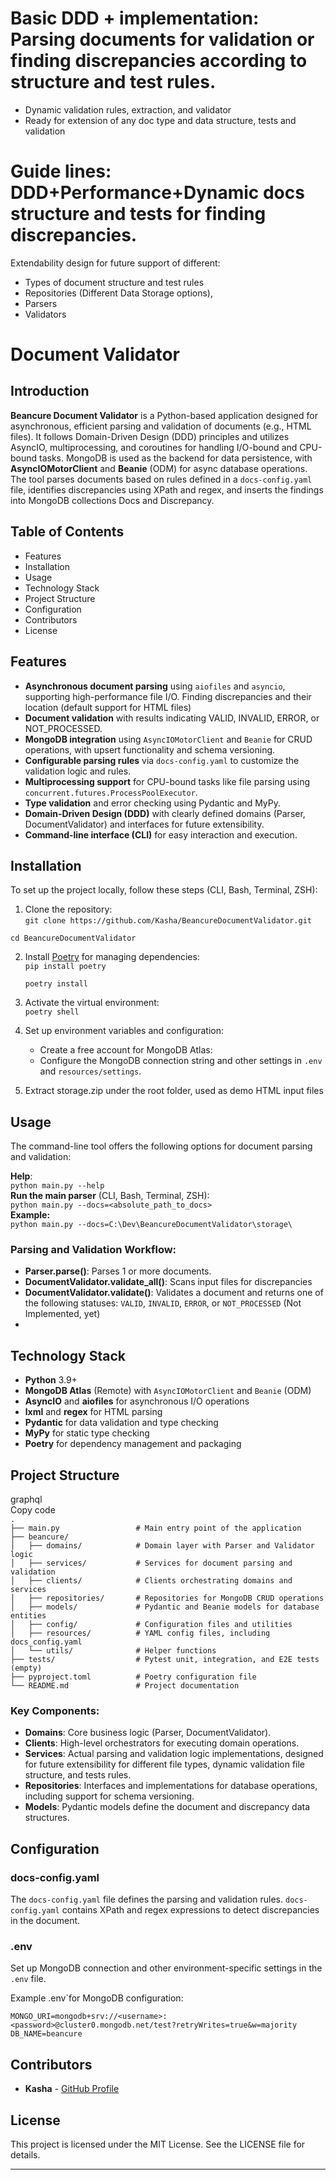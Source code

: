 # Basic DDD + implementation: Parsing documents for validation or finding discrepancies according to structure and test rules.
* Dynamic validation rules, extraction, and validator
* Ready for extension of any doc type and data structure, tests and validation
  
# Guide lines: DDD+Performance+Dynamic docs structure and tests for finding discrepancies.

Extendability design for future support of different:

* Types of document structure and test rules  
* Repositories (Different Data Storage options),  
* Parsers   
* Validators

# **Document Validator**

## **Introduction**

**Beancure Document Validator** is a Python-based application designed for asynchronous, efficient parsing and validation of documents (e.g., HTML files). It follows Domain-Driven Design (DDD) principles and utilizes AsyncIO, multiprocessing, and coroutines for handling I/O-bound and CPU-bound tasks. MongoDB is used as the backend for data persistence, with **AsyncIOMotorClient** and **Beanie** (ODM) for async database operations. The tool parses documents based on rules defined in a `docs-config.yaml` file, identifies discrepancies using XPath and regex, and inserts the findings into MongoDB collections Docs and Discrepancy.

## **Table of Contents**

* Features  
* Installation  
* Usage  
* Technology Stack  
* Project Structure  
* Configuration  
* Contributors  
* License

## **Features**

* **Asynchronous document parsing** using `aiofiles` and `asyncio`, supporting high-performance file I/O. Finding discrepancies and their location (default support for HTML files)  
* **Document validation** with results indicating VALID, INVALID, ERROR, or NOT\_PROCESSED.  
* **MongoDB integration** using `AsyncIOMotorClient` and `Beanie` for CRUD operations, with upsert functionality and schema versioning.  
* **Configurable parsing rules** via `docs-config.yaml` to customize the validation logic and rules.  
* **Multiprocessing support** for CPU-bound tasks like file parsing using `concurrent.futures.ProcessPoolExecutor`.  
* **Type validation** and error checking using Pydantic and MyPy.  
* **Domain-Driven Design (DDD)** with clearly defined domains (Parser, DocumentValidator) and interfaces for future extensibility.  
* **Command-line interface (CLI)** for easy interaction and execution.

## **Installation**

To set up the project locally, follow these steps (CLI, Bash, Terminal, ZSH):

1. Clone the repository:  
   `git clone https://github.com/Kasha/BeancureDocumentValidator.git`

`cd BeancureDocumentValidator`

2. Install [Poetry](https://python-poetry.org/) for managing dependencies:  
   `pip install poetry`

   `poetry install`

3. Activate the virtual environment:  
   `poetry shell`  
4. Set up environment variables and configuration:  
   * Create a free account for MongoDB Atlas:  
   * Configure the MongoDB connection string and other settings in `.env` and `resources/settings`.
5. Extract storage.zip under the root folder, used as demo HTML input files
## **Usage**

The command-line tool offers the following options for document parsing and validation:

**Help**:  
`python main.py --help`  
**Run the main parser**  (CLI, Bash, Terminal, ZSH):  
`python main.py --docs=<absolute_path_to_docs>`  
**Example:**  
`python main.py --docs=C:\Dev\BeancureDocumentValidator\storage\`

### **Parsing and Validation Workflow:**

* **Parser.parse()**: Parses 1 or more documents.  
* **DocumentValidator.validate\_all()**: Scans input files for discrepancies  
* **DocumentValidator.validate()**: Validates a document and returns one of the following statuses: `VALID`, `INVALID`, `ERROR`, or `NOT_PROCESSED` (Not Implemented, yet)  
* 

## **Technology Stack**

* **Python** 3.9+  
* **MongoDB Atlas** (Remote) with `AsyncIOMotorClient` and `Beanie` (ODM)  
* **AsyncIO** and **aiofiles** for asynchronous I/O operations  
* **lxml** and **regex** for HTML parsing  
* **Pydantic** for data validation and type checking  
* **MyPy** for static type checking  
* **Poetry** for dependency management and packaging

## **Project Structure**

graphql  
Copy code  
`.`  
`├── main.py                 # Main entry point of the application`  
`├── beancure/`  
`│   ├── domains/            # Domain layer with Parser and Validator logic`  
`│   ├── services/           # Services for document parsing and validation`  
`│   ├── clients/            # Clients orchestrating domains and services`  
`│   ├── repositories/       # Repositories for MongoDB CRUD operations`  
`│   ├── models/             # Pydantic and Beanie models for database entities`  
`│   ├── config/             # Configuration files and utilities`  
`│   ├── resources/          # YAML config files, including docs_config.yaml`  
`│   └── utils/              # Helper functions`  
`├── tests/                  # Pytest unit, integration, and E2E tests (empty)`  
`├── pyproject.toml          # Poetry configuration file`  
`└── README.md               # Project documentation`

### **Key Components:**

* **Domains**: Core business logic (Parser, DocumentValidator).  
* **Clients**: High-level orchestrators for executing domain operations.  
* **Services**: Actual parsing and validation logic implementations, designed for future extensibility for different file types, dynamic validation file structure, and tests rules.  
* **Repositories**: Interfaces and implementations for database operations, including support for schema versioning.  
* **Models**: Pydantic models define the document and discrepancy data structures.

## **Configuration**

### **docs-config.yaml**

The `docs-config.yaml` file defines the parsing and validation rules. `docs-config.yaml` contains XPath and regex expressions to detect discrepancies in the document.

### **.env**

Set up MongoDB connection and other environment-specific settings in the `.env` file.

Example .env`for MongoDB configuration:

`MONGO_URI=mongodb+srv://<username>:<password>@cluster0.mongodb.net/test?retryWrites=true&w=majority`  
`DB_NAME=beancure`

## **Contributors**

* **Kasha** \- [GitHub Profile](https://github.com/Kasha)

## **License**

This project is licensed under the MIT License. See the LICENSE file for details.

---
